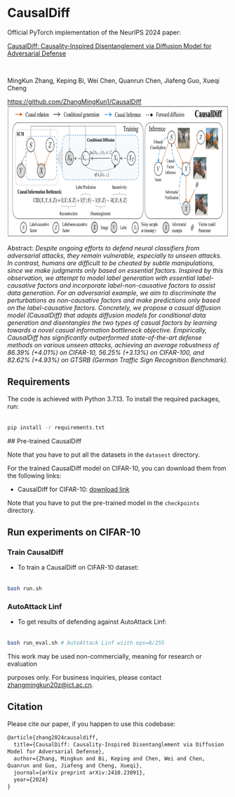 # CausalDiff
<p align="center">

Official PyTorch implementation of the NeurIPS 2024 paper:<br>

[CausalDiff: Causality-Inspired Disentanglement via Diffusion Model for Adversarial Defense](https://arxiv.org/abs/2410.23091)

<br>

MingKun Zhang, Keping Bi, Wei Chen, Quanrun Chen, Jiafeng Guo, Xueqi Cheng<br>

https://github.com/ZhangMingKun1/CausalDiff <br>  <img width="869" height="300" src="./figure/SCM.png">

</p>



Abstract: *Despite ongoing efforts to defend neural classifiers from adversarial attacks, they remain vulnerable, especially to unseen attacks. In contrast, humans are difficult to be cheated by subtle manipulations, since we make judgments only based on essential factors. Inspired by this observation, we attempt to model label generation with essential label-causative factors and incorporate label-non-causative factors to assist data generation. For an adversarial example, we aim to discriminate the perturbations as non-causative factors and make predictions only based on the label-causative factors. Concretely, we propose a casual diffusion model (CausalDiff) that adapts diffusion models for conditional data generation and disentangles the two types of casual factors by learning towards a novel casual information bottleneck objective. Empirically, CausalDiff has significantly outperformed state-of-the-art defense methods on various unseen attacks, achieving an average robustness of 86.39\% (+4.01\%) on CIFAR-10, 56.25\% (+3.13\%) on CIFAR-100, and 82.62\% (+4.93\%) on GTSRB (German Traffic Sign Recognition Benchmark).*



## Requirements

The code is achieved with Python 3.7.13. To install the required packages, run:

  ```bash

  pip install -r requirements.txt

  ```



\## Pre-trained CausalDiff

Note that you have to put all the datasets in the `datasest` directory.



For the trained CausalDiff model on CIFAR-10, you can download them from the following links:



- CausalDiff for CIFAR-10: [download link](https://drive.google.com/file/d/16_-Ahc6ImZV5ClUc0vM5Iivf8OJ1VSif/view?usp=sharing)



Note that you have to put the pre-trained model in the `checkpoints` directory.



## Run experiments on CIFAR-10



### Train CausalDiff



- To train a CausalDiff on CIFAR-10 dataset:



```bash

bash run.sh

```



### AutoAttack Linf



- To get results of defending against AutoAttack Linf:



```bash

bash run_eval.sh # AutoAttack Linf wiith eps=8/255

```



This work may be used non-commercially, meaning for research or evaluation

purposes only. For business inquiries, please contact [zhangmingkun20z@ict.ac.cn](zhangmingkun20z@ict.ac.cn).



## Citation



Please cite our paper, if you happen to use this codebase:

```
@article{zhang2024causaldiff,
  title={CausalDiff: Causality-Inspired Disentanglement via Diffusion Model for Adversarial Defense},
  author={Zhang, Mingkun and Bi, Keping and Chen, Wei and Chen, Quanrun and Guo, Jiafeng and Cheng, Xueqi},
  journal={arXiv preprint arXiv:2410.23091},
  year={2024}
}
```
